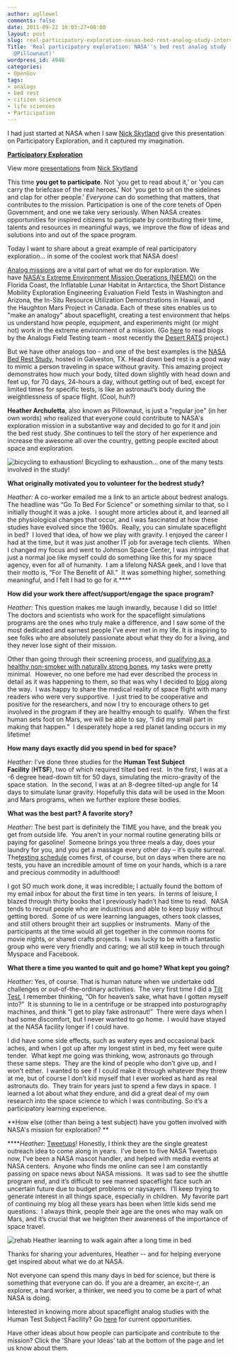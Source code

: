 ```yaml
---
author: agllewel
comments: false
date: 2011-09-22 16:03:27+00:00
layout: post
slug: real-participatory-exploration-nasas-bed-rest-analog-study-interview-with-pillownaut
Title: 'Real participatory exploration: NASA''s bed rest analog study (Interview with
  @Pillownaut)'
wordpress_id: 4948
categories:
- OpenGov
tags:
- analogs
- bed rest
- citizen science
- life sciences
- Participation
---
```


I had just started at NASA when I saw [Nick Skytland](http://open.nasa.gov/blog/author/nskytlan/) give this presentation on Participatory Exploration, and it captured my imagination.


**[Participatory Exploration](http://www.slideshare.net/skytland/participatory-exploration-presentation)** 


View more [presentations](http://www.slideshare.net/) from [Nick Skytland](http://www.slideshare.net/skytland)





This time **you get to participate**. Not 'you get to read about it,' or 'you can carry the briefcase of the real heroes.' Not 'you get to sit on the sidelines and clap for other people.' _Everyone_ can do something that matters, that contributes to the mission. Participation is one of the core tenets of Open Government, and one we take very seriously. When NASA creates opportunities for inspired citizens to participate by contributing their time, talents and resources in meaningful ways, we improve the flow of ideas and solutions into and out of the space program.

Today I want to share about a great example of real participatory exploration... in some of the coolest work that NASA does!

[Analog missions](http://www.nasa.gov/exploration/analogs/) are a vital part of what we do for exploration. We have [NASA's Extreme Environment Mission Operations (NEEMO)](http://open.nasa.gov/blog/2011/05/11/neemo-an-analog-for-asteroids/) on the Florida Coast, the Inflatable Lunar Habitat in Antarctica, the Short Distance Mobility Exploration Engineering Evaluation Field Tests in Washington and Arizona, the In-Situ Resource Utilization Demonstrations in Hawaii, and the Haughton Mars Project in Canada. Each of these sites enables us to "make an analogy" about spaceflight, creating a test environment that helps us understand how people, equipment, and experiments might (or might not) work in the extreme environment of a mission. (Go [here](http://blogs.nasa.gov/cm/newui/blog/viewpostlist.jsp?blogname=analogsfieldtesting) to read blogs by the Analogs Field Testing team - most recently the [Desert RATS](http://www.nasa.gov/exploration/analogs/desertrats/) project.)

But we have other analogs too - and one of the best examples is the [NASA Bed Rest Study](https://bedreststudy.jsc.nasa.gov/cft.aspx), hosted in Galveston, TX. Head down bed rest is a good way to mimic a person traveling in space without gravity. This amazing project demonstrates how much your body, tilted down slightly with head down and feet up, for 70 days, 24-hours a day, without getting out of bed, except for limited times for specific tests, is like an astronaut’s body during the weightlessness of space flight. (Cool, huh?)

**Heather Archuletta**, also known as Pillownaut, is just a "regular joe" (in her own words) who realized that everyone could contribute to NASA's exploration mission in a substantive way and decided to go for it and join the bed rest study. She continues to tell the story of her experience and increase the awesome all over the country, getting people excited about space and exploration.


![bicycling to exhaustion!](http://open.nasa.gov/wp-content/uploads/2011/09/bicycle-300x225.jpg)
    Bicycling to exhaustion... one of the many tests involved in the study!


**What originally motivated you to volunteer for the bedrest study?**

_Heather:_ A co-worker emailed me a link to an article about bedrest analogs.  The headline was “Go To Bed For Science” or something similar to that, so I initially thought it was a joke.  I sought more articles about it, and learned all the physiological changes that occur, and I was fascinated at how these studies have evolved since the 1960s.  Really, you can simulate spaceflight in bed?  I loved that idea, of how we play with gravity. I enjoyed the career I had at the time, but it was just another IT job for average tech clients.  When I changed my focus and went to Johnson Space Center, I was intrigued that just a normal joe like myself could do something like this for my space agency, even for all of humanity.  I am a lifelong NASA geek, and I love that their motto is, “For The Benefit of All.”  It was something higher, something meaningful, and I felt I had to go for it.****

**How did your work there affect/support/engage the space program?**

_Heather:_ This question makes me laugh inwardly, because I did so little!  The doctors and scientists who work for the spaceflight simulations programs are the ones who truly make a difference, and I saw some of the most dedicated and earnest people I’ve ever met in my life. It is inspiring to see folks who are absolutely passionate about what they do for a living, and they never lose sight of their mission.

Other than going through their screening process, and [qualifying as a healthy non-smoker with naturally strong bones](https://bedreststudy.jsc.nasa.gov/apply.aspx), my tasks were pretty minimal.  However, no one before me had ever described the process in detail as it was happening to them, so that was why I decided to [blog](http://pillownaut.blogspot.com) along the way.  I was happy to share the medical reality of space flight with many readers who were very supportive.  I just tried to be cooperative and positive for the researchers, and now I try to encourage others to get involved in the program if they are healthy enough to qualify.  When the first human sets foot on Mars, we will be able to say, “I did my small part in making that happen.”  I desperately hope a red planet landing occurs in my lifetime!

**How many days exactly did you spend in bed for space?**

_Heather:_ I’ve done three studies for the **Human Test Subject Facility** (**HTSF**), two of which required tilted bed rest.  In the first, I was at a -6 degree head-down tilt for 50 days, simulating the micro-gravity of the space station.  In the second, I was at an 8-degree tilted-up angle for 14 days to simulate lunar gravity. Hopefully this data will be used in the Moon and Mars programs, when we further explore these bodies.

**What was the best part? A favorite story?**

_Heather:_ The best part is definitely the TIME you have, and the break you get from outside life.  You aren’t in your normal routine generating bills or paying for gasoline!  Someone brings you three meals a day, does your laundry for you, and you get a massage every other day – it’s quite surreal.  The[testing schedule](http://pillownaut.com/tests/tests.html) comes first, of course, but on days when there are no tests, you have an incredible amount of time on your hands, which is a rare and precious commodity in adulthood!

I got SO much work done, it was incredible; I actually found the bottom of my email inbox for about the first time in ten years.  In terms of leisure, I blazed through thirty books that I previously hadn’t had time to read.  NASA tends to recruit people who are industrious and able to keep busy without getting bored.  Some of us were learning languages, others took classes, and still others brought their art supplies or instruments.  Many of the participants at the time would all get together in the common rooms for movie nights, or shared crafts projects.  I was lucky to be with a fantastic group who were very friendly and caring; we all still keep in touch through Myspace and Facebook.

**What there a time you wanted to quit and go home? What kept you going?**

_Heather:_ Yes, of course. That is human nature when we undertake odd challenges or out-of-the-ordinary activities.  The very first time I did a [Tilt Test](http://pillownaut.com/tests/tilt.html), I remember thinking, “Oh for heaven’s sake, what have I gotten myself into?”  It is stunning to lie in a centrifuge or be strapped into posturography machines, and think “I get to play fake astronaut!”  There were days when I had some discomfort, but I never wanted to go home.  I would have stayed at the NASA facility longer if I could have.

I did have some side effects, such as watery eyes and occasional back aches, and when I got up after my longest stint in bed, my feet were quite tender.  What kept me going was thinking, wow, astronauts go through these same steps.  They are the kind of people who don’t give up, and I won’t either.  I wanted to see if I could make it through whatever they threw at me, but of course I don’t kid myself that I ever worked as hard as real astronauts do.  They train for years just to spend a few days in space.  I learned a lot about what they endure, and did a great deal of my own research into the space science to which I was contributing. So it’s a participatory learning experience.

**How else (other than being a test subject) have you gotten involved with NASA's mission for exploration? **

****_Heather:_ [Tweetups](http://www.nasa.gov/connect/tweetup/index.html)! Honestly, I think they are the single greatest outreach idea to come along in years.  I’ve been to five NASA Tweetups now, I’ve been a NASA mascot handler, and helped with media events at NASA centers.  Anyone who finds me online can see I am constantly passing on space news about NASA missions.  It was sad to see the shuttle program end, and it’s difficult to see manned spaceflight face such an uncertain future due to budget problems or naysayers.  I’ll keep trying to generate interest in all things space, especially in children.  My favorite part of continuing my blog all these years has been when little kids send me questions.  I always think, people their age are the ones who may walk on Mars, and it’s crucial that we heighten their awareness of the importance of space travel.


![rehab](http://open.nasa.gov/wp-content/uploads/2011/09/rehab-225x300.jpg)
    Heather learning to walk again after a long time in bed


Thanks for sharing your adventures, Heather -- and for helping everyone get inspired about what we do at NASA.

Not everyone can spend this many days in bed for science, but there is something that everyone can do. If you are a dreamer, an excite-r, an explorer, a hard worker, a thinker, we need you to come be a part of what NASA is doing.

Interested in knowing more about spaceflight analog studies with the Human Test Subject Facility? Go [here](https://bedreststudy.jsc.nasa.gov/) for current opportunities.

Have other ideas about how people can participate and contribute to the mission? Click the 'Share your Ideas' tab at the bottom of the page and let us know about them.
